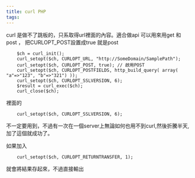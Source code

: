 ```yaml
---
title: curl PHP
tags:
---
```


curl 是做不了跳板的，只系取得url裡面的內容。適合做api 
可以用來用get 和 post ， 把CURLOPT_POST設置成true 就是post


		$ch = curl_init();
		curl_setopt($ch, CURLOPT_URL, "http://SomeDomain/SamplePath");
		curl_setopt($ch, CURLOPT_POST, true); // 啟用POST
		curl_setopt($ch, CURLOPT_POSTFIELDS, http_build_query( array( "a"=>"123", "b"=>"321") )); 
		curl_setopt($ch, CURLOPT_SSLVERSION, 6);
		$result = curl_exec($ch);
		curl_close($ch);

裡面的

		curl_setopt($ch, CURLOPT_SSLVERSION, 6);

不一定要用到，不過有一次在一個server上無論如何也用不到curl,然後折騰半天,加了這個就成功了。

如果加入
		
		curl_setopt($ch, CURLOPT_RETURNTRANSFER, 1);

就會將結果存起來，不過直接輸出



